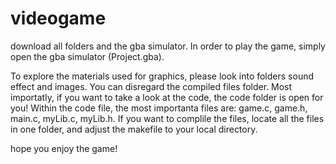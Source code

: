 # videogame

download all folders and the gba simulator. In order to play the game, simply open the gba simulator (Project.gba).

To explore the materials used for graphics, please look into folders sound effect and images. You can disregard the compiled files folder. Most importatly, if you want to take a look at the code, the code folder is open for you! Within the code file, the most importanta files are: game.c, game.h, main.c, myLib.c, myLib.h. If you want to complile the files, locate all the files in one folder, and adjust the makefile to your local directory.

hope you enjoy the game!

